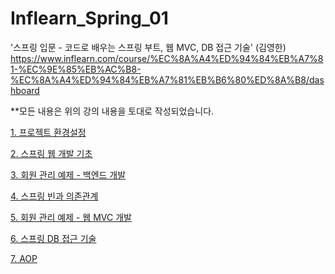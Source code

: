 # Inflearn_Spring_01



'스프링 입문 - 코드로 배우는 스프링 부트, 웹 MVC, DB 접근 기술' (김영한)
https://www.inflearn.com/course/%EC%8A%A4%ED%94%84%EB%A7%81-%EC%9E%85%EB%AC%B8-%EC%8A%A4%ED%94%84%EB%A7%81%EB%B6%80%ED%8A%B8/dashboard


**모든 내용은 위의 강의 내용을 토대로 작성되었습니다.





[1. 프로젝트 환경설정](https://www.notion.so/1-c08969a55a56493791926e1ad9206bc3)

[2. 스프링 웹 개발 기초](https://www.notion.so/2-5968c0244c584a899319dbfafbc6b896)

[3. 회원 관리 예제 - 백엔드 개발](https://www.notion.so/3-bd5224befb674ac7b41d7d36d8f3fbed)

[4. 스프링 빈과 의존관계](https://www.notion.so/4-3d9bafd80f8247dcbd1096dd5f6fe93d)

[5. 회원 관리 예제 - 웹 MVC 개발](https://www.notion.so/5-MVC-d13d130a113247a088aebabce3c7b5e5)

[6. 스프링 DB 접근 기술](https://www.notion.so/6-DB-bee97ba574c14983a9f86739d69d0455)

[7. AOP](https://www.notion.so/7-AOP-d1393c5dee554d8b921ec94fd99c57b9)

